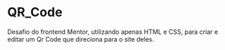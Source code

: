 # QR_Code

Desafio do frontend Mentor, utilizando apenas HTML e CSS, para criar e editar um Qr Code que direciona para o site deles.
